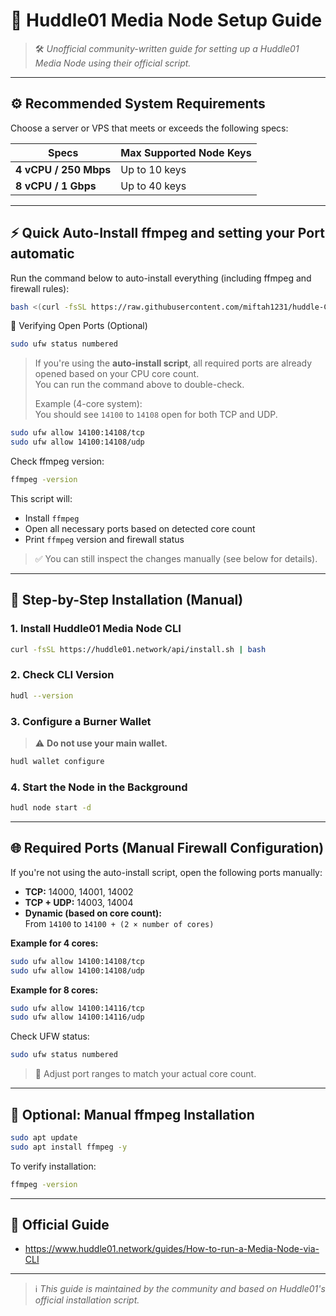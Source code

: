 # 🚀 Huddle01 Media Node Setup Guide

> 🛠️ *Unofficial community-written guide for setting up a Huddle01 Media Node using their official script.*

---

## ⚙️ Recommended System Requirements

Choose a server or VPS that meets or exceeds the following specs:

| Specs                  | Max Supported Node Keys |
|------------------------|--------------------------|
| **4 vCPU / 250 Mbps**  | Up to 10 keys            |
| **8 vCPU / 1 Gbps**    | Up to 40 keys            |

---

## ⚡ Quick Auto-Install ffmpeg and setting your Port automatic

Run the command below to auto-install everything (including ffmpeg and firewall rules):

```bash
bash <(curl -fsSL https://raw.githubusercontent.com/miftah1231/huddle-CLI/main/setup.sh)
```

🔧 Verifying Open Ports (Optional)

```bash
sudo ufw status numbered
```

> If you're using the **auto-install script**, all required ports are already opened based on your CPU core count.  
> You can run the command above to double-check.
> 
> Example (4-core system):  
> You should see `14100` to `14108` open for both TCP and UDP.

```bash
sudo ufw allow 14100:14108/tcp
sudo ufw allow 14100:14108/udp
```


Check ffmpeg version:
```bash
ffmpeg -version
```

This script will:
- Install `ffmpeg`
- Open all necessary ports based on detected core count
- Print `ffmpeg` version and firewall status

> ✅ You can still inspect the changes manually (see below for details).

---

## 🧭 Step-by-Step Installation (Manual)

### 1. Install Huddle01 Media Node CLI

```bash
curl -fsSL https://huddle01.network/api/install.sh | bash
```

### 2. Check CLI Version

```bash
hudl --version
```

### 3. Configure a Burner Wallet

> ⚠️ **Do not use your main wallet.**

```bash
hudl wallet configure
```

### 4. Start the Node in the Background

```bash
hudl node start -d
```

---

## 🌐 Required Ports (Manual Firewall Configuration)

If you're not using the auto-install script, open the following ports manually:

- **TCP:** 14000, 14001, 14002  
- **TCP + UDP:** 14003, 14004  
- **Dynamic (based on core count):**  
  From `14100` to `14100 + (2 × number of cores)`

**Example for 4 cores:**
```bash
sudo ufw allow 14100:14108/tcp
sudo ufw allow 14100:14108/udp
```

**Example for 8 cores:**
```bash
sudo ufw allow 14100:14116/tcp
sudo ufw allow 14100:14116/udp
```

Check UFW status:
```bash
sudo ufw status numbered
```

> 📌 Adjust port ranges to match your actual core count.

---

## 🧰 Optional: Manual ffmpeg Installation

```bash
sudo apt update
sudo apt install ffmpeg -y
```

To verify installation:
```bash
ffmpeg -version
```

---

## 📎 Official Guide

- https://www.huddle01.network/guides/How-to-run-a-Media-Node-via-CLI

---

> ℹ️ *This guide is maintained by the community and based on Huddle01's official installation script.*
